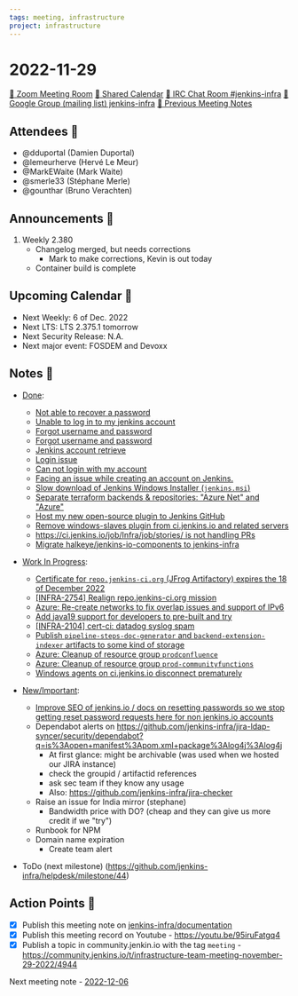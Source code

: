 ```yaml
---
tags: meeting, infrastructure
project: infrastructure
---
```

<!-- markdownlint-disable MD026-->

# 2022-11-29

[:movie_camera: Zoom Meeting Room](https://zoom.us/j/92454301214?pwd=aEVoUi9EanpaakN3L1ZxRlpDQk5Ddz09)
[:calendar: Shared Calendar](https://jenkins.io/event-calendar/)
[:speech_balloon: IRC Chat Room #jenkins-infra](https://jenkins.io/chat/#jenkins-infra)
[:email: Google Group (mailing list) jenkins-infra](https://groups.google.com/g/jenkins-infra)
[🧠 Previous Meeting Notes](https://github.com/jenkins-infra/documentation/blob/main/meetings/2022-11-22.md)

## Attendees 👥

* @dduportal (Damien Duportal)
* @lemeurherve (Hervé Le Meur)
* @MarkEWaite (Mark Waite)
* @smerle33 (Stéphane Merle)
* @gounthar (Bruno Verachten)


## Announcements :loudspeaker:

1. Weekly 2.380
    * Changelog merged, but needs corrections
        * Mark to make corrections, Kevin is out today
    * Container build is complete

## Upcoming Calendar 📆

* Next Weekly: 6 of Dec. 2022
* Next LTS: LTS 2.375.1 tomorrow
* Next Security Release: N.A.
* Next major event: FOSDEM and Devoxx

## Notes :book:

* [Done](https://github.com/jenkins-infra/helpdesk/milestone/43?closed=1):
  * [Not able to recover a password](https://github.com/jenkins-infra/helpdesk/issues/3265)
  * [Unable to log in to my jenkins account](https://github.com/jenkins-infra/helpdesk/issues/3253)
  * [Forgot username and password](https://github.com/jenkins-infra/helpdesk/issues/3254)
  * [Forgot username and password](https://github.com/jenkins-infra/helpdesk/issues/3267)
  * [Jenkins account retrieve](https://github.com/jenkins-infra/helpdesk/issues/3266)
  * [Login issue ](https://github.com/jenkins-infra/helpdesk/issues/3261)
  * [Can not login with my account](https://github.com/jenkins-infra/helpdesk/issues/3262)
  * [Facing an issue while creating an account on Jenkins.](https://github.com/jenkins-infra/helpdesk/issues/3263)
  * [Slow download of Jenkins Windows Installer (`jenkins.msi`)](https://github.com/jenkins-infra/helpdesk/issues/3255)
  * [Separate terraform backends & repositories: "Azure Net" and "Azure"](https://github.com/jenkins-infra/helpdesk/issues/2924)
  * [Host my new open-source plugin to Jenkins GitHub](https://github.com/jenkins-infra/helpdesk/issues/3256)
  * [Remove windows-slaves plugin from ci.jenkins.io and related servers](https://github.com/jenkins-infra/helpdesk/issues/3239)
  * [https://ci.jenkins.io/job/Infra/job/stories/ is not handling PRs](https://github.com/jenkins-infra/helpdesk/issues/3157)
  * [Migrate halkeye/jenkins-io-components to jenkins-infra](https://github.com/jenkins-infra/helpdesk/issues/3250)

* [Work In Progress](https://github.com/jenkins-infra/helpdesk/milestone/43):
  * [Certificate for `repo.jenkins-ci.org` (JFrog Artifactory) expires the 18 of December 2022](https://github.com/jenkins-infra/helpdesk/issues/3259)
  * [[INFRA-2754] Realign repo.jenkins-ci.org mission](https://github.com/jenkins-infra/helpdesk/issues/2322)
  * [Azure: Re-create networks to fix overlap issues and support of IPv6](https://github.com/jenkins-infra/helpdesk/issues/3257)
  * [Add java19 support for developers to pre-built and try](https://github.com/jenkins-infra/helpdesk/issues/3243)
  * [[INFRA-2104] cert-ci: datadog syslog spam](https://github.com/jenkins-infra/helpdesk/issues/1746)
  * [Publish `pipeline-steps-doc-generator` and `backend-extension-indexer` artifacts to some kind of storage](https://github.com/jenkins-infra/helpdesk/issues/3087)
  * [Azure: Cleanup of resource group `prodconfluence`](https://github.com/jenkins-infra/helpdesk/issues/3249)
  * [Azure: Cleanup of resource group `prod-communityfunctions`](https://github.com/jenkins-infra/helpdesk/issues/3258)
  * [Windows agents on ci.jenkins.io disconnect prematurely](https://github.com/jenkins-infra/helpdesk/issues/3223)

* [New/Important](https://github.com/jenkins-infra/helpdesk/milestone/10):
  * [Improve SEO of jenkins.io / docs on resetting passwords so we stop getting reset password requests here for non jenkins.io accounts](https://github.com/jenkins-infra/helpdesk/issues/3264)
  * Dependabot alerts on https://github.com/jenkins-infra/jira-ldap-syncer/security/dependabot?q=is%3Aopen+manifest%3Apom.xml+package%3Alog4j%3Alog4j
      * At first glance: might be archivable (was used when we hosted our JIRA instance)
      * check the groupid / artifactid references
      * ask sec team if they know any usage
      * Also: https://github.com/jenkins-infra/jira-checker
  * Raise an issue for India mirror (stephane)
      * Bandwidth price with DO? (cheap and they can give us more credit if we "try")
  * Runbook for NPM
  * Domain name expiration
      * Create team alert

* ToDo (next milestone) (https://github.com/jenkins-infra/helpdesk/milestone/44)

## Action Points :muscle:

<!-- How To: https://github.com/jenkins-infra/runbooks/tree/main/meetings -->
* [x] Publish this meeting note on [jenkins-infra/documentation](https://github.com/jenkins-infra/documentation) 
* [x] Publish this meeting record on Youtube - https://youtu.be/95iruFatgq4
* [x] Publish a topic in community.jenkin.io with the tag `meeting` - https://community.jenkins.io/t/infrastructure-team-meeting-november-29-2022/4944

Next meeting note - [2022-12-06](https://github.com/jenkins-infra/documentation/blob/main/meetings/2022-12-06.md) 